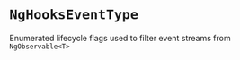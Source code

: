 # `NgHooksEventType`

Enumerated lifecycle flags used to filter event streams from `NgObservable<T>`
